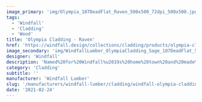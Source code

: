 ```yaml
---
image_primary: 'img/Olympia_107DeadFlat_Raven_500x500_72dpi_500x500.jpg'
tags:
  - 'Windfall'
  - 'Cladding'
  - 'Wood'
title: 'Olympia Cladding - Raven'
href: 'https://windfall.design/collections/cladding/products/olympia-cladding?variant=21181331457'
image_secondary: 'img/WindfallLumber_OlympiaCladding_Sage_107DeadFlat_500x500_72dpi.jpg'
designer: 'Windfall'
description: 'Named%20for%20Windfall%u2019s%20home%20town%20and%20made%20from%20the%20Pacific%20Northwest%27s%20regional%20Red%20alder%2C%20Olympia%20Cladding%20is%20available%20in%2010%20translucent%20colors%20which%20allow%20the%20natural%20features%20to%20shine%20through.%20%A0The%20cladding%20has%20a%20silky%20smooth%20face%20and%20is%20offered%20in%20two%20low-VOC%20finishes%20-%20satin%20enlivening%A0the%20wood%20and%20dead%20flat%20protecting%20the%20wood%20almost%20invisibly.%20%A0Designed%20with%20tongue%20and%20groove%20edges%20for%20easy%20installation%20with%20standard%20tools%20and%20techniques.%20Edges%20sanded%20to%20%A01/16%22%20round%20over.%20Dimensions%3A%201/2%22%20thick%20x%203-1/2%22%20wide%20in%20random%20lengths%20of%202%27%20to%208%27.'
category: 'Cladding'
subtitle: ''
manufacturer: 'Windfall Lumber'
slug: '/manufacturers/windfall-lumber/cladding/windfall-olympia-cladding-raven'
date: '2021-02-24'
---
```

